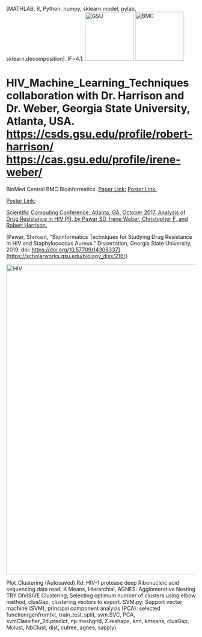
[MATHLAB, R, Python: numpy, sklearn.model, pylab, sklearn.decomposition]. IF=4.1.
<img width="129" alt="GSU" src="https://github.com/spawar2/HIV_Machine_Learning_Techniques/assets/25118302/7b7ef408-a134-44d7-ba36-bfdac1c98baf">
<img width="130" alt="BMC" src="https://github.com/spawar2/HIV_Machine_Learning_Techniques/assets/25118302/9e4380d9-3988-4f3e-a115-005f8ca50914">

# HIV_Machine_Learning_Techniques collaboration with Dr. Harrison and Dr. Weber, Georgia State University, Atlanta, USA. https://csds.gsu.edu/profile/robert-harrison/ https://cas.gsu.edu/profile/irene-weber/
BioMed Central BMC Bioinformatics. [Paper Link:](https://www.ncbi.nlm.nih.gov/pubmed/30343664)
[Poster Link:](https://www.claflin-computation.com/lab-journey?pgid=ktmii98q-daa60d9f-46a5-42e0-8d93-c31af6bd37f5)

[Poster Link:](https://www.claflin-computation.com/lab-journey?pgid=ktmii98q-4d6981f1-b60c-4a57-aabd-4081ef87dd8d)

[Scientific Computing Conference, Atlanta, GA, October 2017. Analysis of Drug Resistance in HIV PR, by Pawar SD, Irene Weber, Christopher F, and Robert Harrison.](https://technology.gsu.edu/scientific-computing-day/conference-archive/#2017)

[Pawar, Shrikant, "Bioinformatics Techniques for Studying Drug Resistance In HIV and Staphylococcus Aureus." Dissertation, Georgia State University, 2019.
doi: https://doi.org/10.57709/14306337](https://scholarworks.gsu.edu/biology_diss/216/)

<img width="824" alt="HIV" src="https://github.com/spawar2/HIV_Machine_Learning_Techniques/assets/25118302/212d6e3f-b050-462b-b3d0-469f382ecb41">

Plot_Clustering (Autosaved).Rd: HIV-1 protease deep Ribonucleic acid sequencing data read, K Means, Hierarchial, AGNES: Agglomerative Nesting TRY DIVISIVE Clustering, Selecting optimum number of clusters using elbow method, clusGap, clustering vectors to export.
SVM.py: Support vector machine (SVM), principal component analysis (PCA).
selected function(genfromtxt, train_test_split, svm.SVC, PCA, svmClassifier_2d.predict, np.meshgrid, Z.reshape, knn, kmeans, clusGap, Mclust, NbClust, dist, cutree, agnes, sapply).
